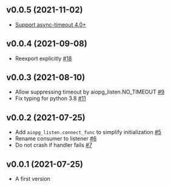 ## v0.0.5 (2021-11-02)

* [Support async-timeout 4.0+](https://github.com/Pliner/aiopg-listen/pull/32)

## v0.0.4 (2021-09-08)

* Reexport explicitly [#18](https://github.com/Pliner/aiopg-listen/pull/18)

## v0.0.3 (2021-08-10)

* Allow suppressing timeout by aiopg_listen.NO_TIMEOUT [#9](https://github.com/Pliner/aiopg-listen/pull/9)
* Fix typing for python 3.8 [#11](https://github.com/Pliner/aiopg-listen/pull/11)

## v0.0.2 (2021-07-25)

* Add `aiopg_listen.connect_func` to simplify initialization [#5](https://github.com/Pliner/aiopg-listen/pull/5)
* Rename consumer to listener [#6](https://github.com/Pliner/aiopg-listen/pull/6)
* Do not crash if handler fails [#7](https://github.com/Pliner/aiopg-listen/pull/7)

## v0.0.1 (2021-07-25)

* A first version
